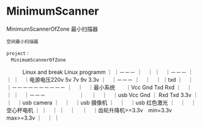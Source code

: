 # MinimumScanner
MinimumScannerOfZone
最小扫描器
  
    空间最小扫描器
    
    project：
    　MinimumScannerOfZone
　　　Linux and break Linux programm
     ｜
     ｜－－－
     ｜　｜
     ｜　｜－－－
     ｜　｜
     ｜　｜电源电压220v 5v 7v 9v 3.3v
     ｜　｜－－－
     ｜　｜　｜              ｜txd
     ｜　｜　｜－－－－－－－－－－
     ｜　｜　｜最小系统　　｜Vcc Gnd Txd Rxd
     ｜　｜　　　　　　　　　      ｜
     ｜　｜－－－　　　　　　      ｜　
     ｜　｜　｜usb Vcc Gnd ｜ Rxd Txd 3.3v
     ｜　｜　｜usb camera
     ｜　｜　｜usb 摄像机
     ｜　｜　｜usb 红色激光
     ｜　｜　｜空心杯电机
     ｜  ｜　｜
     ｜　｜　
     ｜　｜齿轮升降机>=3.3v　min=3.3v max>=3.3v
     ｜　｜
     ｜
     
